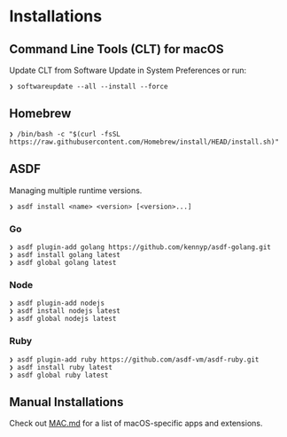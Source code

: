 # Installations

## Command Line Tools (CLT) for macOS

Update CLT from Software Update in System Preferences or run:

```shell
❯ softwareupdate --all --install --force
```

## Homebrew

```shell
❯ /bin/bash -c "$(curl -fsSL https://raw.githubusercontent.com/Homebrew/install/HEAD/install.sh)"
```

## ASDF

Managing multiple runtime versions.

```shell
❯ asdf install <name> <version> [<version>...]
```

### Go

```shell
❯ asdf plugin-add golang https://github.com/kennyp/asdf-golang.git
❯ asdf install golang latest
❯ asdf global golang latest
```

### Node

```shell
❯ asdf plugin-add nodejs
❯ asdf install nodejs latest
❯ asdf global nodejs latest
```

### Ruby

```shell
❯ asdf plugin-add ruby https://github.com/asdf-vm/asdf-ruby.git
❯ asdf install ruby latest
❯ asdf global ruby latest
```

## Manual Installations

Check out [MAC.md](MAC.md) for a list of macOS-specific apps and extensions.

